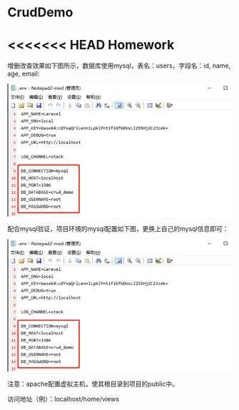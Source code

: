 # CrudDemo
<<<<<<< HEAD
Homework
=======
增删改查效果如下图所示，数据库使用mysql，表名：users，字段名：id, name, age, email:

![Image text](https://github.com/MineRPi/HouCrudDemo/blob/master/img_folder/1.png)

配合mysql验证，项目环境的mysql配置如下图，更换上自己的mysql信息即可：

![Image text](https://github.com/MineRPi/HouCrudDemo/blob/master/img_folder/1.png)

注意：apache配置虚拟主机，使其根目录到项目的public中。

访问地址（例）：localhost/home/views
